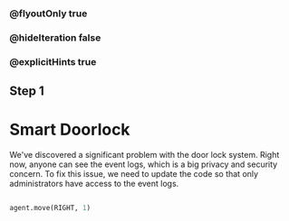 ### @flyoutOnly true
### @hideIteration false
### @explicitHints true

## Step 1
# Smart Doorlock

We've discovered a significant problem with the door lock system. Right now, anyone can see the event logs, which is a big privacy and security concern. To fix this issue, we need to update the code so that only administrators have access to the event logs.

```python

agent.move(RIGHT, 1)
```
